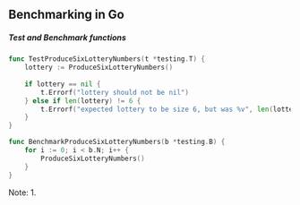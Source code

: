 ## Benchmarking in Go

##### Test and Benchmark functions

```Go
func TestProduceSixLotteryNumbers(t *testing.T) {
    lottery := ProduceSixLotteryNumbers()
    
    if lottery == nil {
        t.Errorf("lottery should not be nil")
    } else if len(lottery) != 6 {
        t.Errorf("expected lottery to be size 6, but was %v", len(lottery))
    }
} 

func BenchmarkProduceSixLotteryNumbers(b *testing.B) {
	for i := 0; i < b.N; i++ {
		ProduceSixLotteryNumbers()
	}
}
```

Note:
1. 
